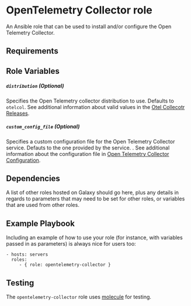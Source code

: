 OpenTelemetry Collector role
============================

An Ansible role that can be used to install and/or configure the Open Telemetry Collector.

Requirements
------------


Role Variables
--------------

##### `distribution` (Optional)

Specifies the Open Telemetry collector distribution to use.  Defaults to
`otelcol`. See additional information about valid values in the
[Otel Collecotr Releases](https://github.com/open-telemetry/opentelemetry-collector-releases).

##### `custom_config_file` (Optional)

Specifies a custom configuration file for the Open Telemetry Collector service. Defauts to the one provided by the service.
. See additional information about the configuration file in [Open Telemetry Collector Configuration](https://opentelemetry.io/docs/collector/configuration/).


Dependencies
------------

A list of other roles hosted on Galaxy should go here, plus any details in regards to parameters that may need to be set for other roles, or variables that are used from other roles.

Example Playbook
----------------

Including an example of how to use your role (for instance, with variables passed in as parameters) is always nice for users too:

    - hosts: servers
      roles:
         - { role: opentelemetry-collector }

## Testing

The `opentelemetry-collector` role uses [molecule](https://github.com/ansible-community/molecule)
for testing.
